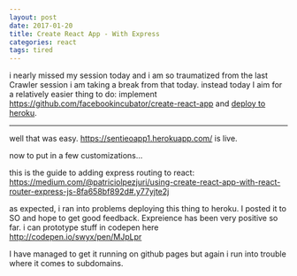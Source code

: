 ```yaml
---
layout: post
date: 2017-01-20
title: Create React App - With Express
categories: react
tags: tired
---
```


i nearly missed my session today and i am so traumatized from the last Crawler session i am taking a break from that today. instead today I aim for a relatively easier thing to do: implement <https://github.com/facebookincubator/create-react-app> and [deploy to heroku](https://github.com/mars/create-react-app-buildpack).

---

well that was easy. <https://sentieoapp1.herokuapp.com/> is live.

now to put in a few customizations... 

this is the guide to adding express routing to react: <https://medium.com/@patriciolpezjuri/using-create-react-app-with-react-router-express-js-8fa658bf892d#.y77yjte2j>

as expected, i ran into problems deploying this thing to heroku. I posted it to SO and hope to get good feedback. Expreience has been very positive so far.  i can prototype stuff in codepen here <http://codepen.io/swyx/pen/MJpLpr>

I have managed to get it running on github pages but again i run into trouble where it comes to subdomains.
